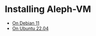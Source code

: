 # Installing Aleph-VM

- [On Debian 11](./INSTALL-Debian-11.md)
- [On Ubuntu 22.04](./INSTALL-Ubuntu-22.04.md)
